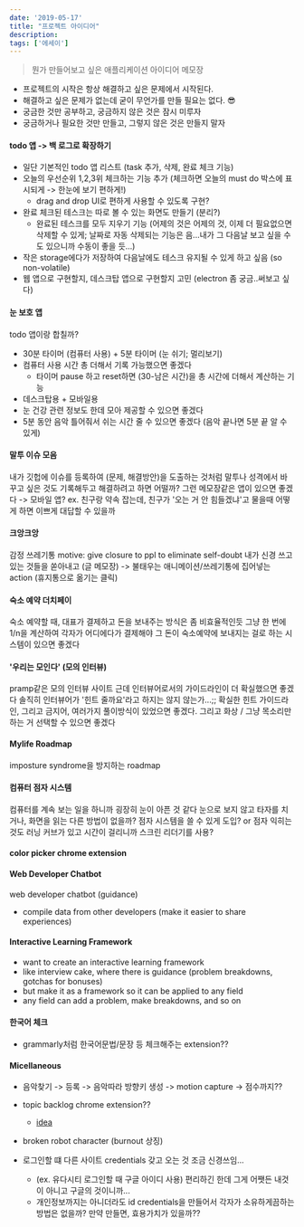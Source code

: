 ```yaml
---
date: '2019-05-17'
title: "프로젝트 아이디어"
description: 
tags: ['에세이']
---
```

> 뭔가 만들어보고 싶은 애플리케이션 아이디어 메모장
- 프로젝트의 시작은 항상 해결하고 싶은 문제에서 시작된다.
- 해결하고 싶은 문제가 없는데 굳이 무언가를 만들 필요는 없다. :sunglasses:
- 궁금한 것만 공부하고, 궁금하지 않은 것은 잠시 미루자
- 궁금하거나 필요한 것만 만들고, 그렇지 않은 것은 만들지 말자

#### todo 앱 -> 백 로그로 확장하기
- 일단 기본적인 todo 앱 리스트 (task 추가, 삭제, 완료 체크 기능)
- 오늘의 우선순위 1,2,3위 체크하는 기능 추가 (체크하면 오늘의 must do 박스에 표시되게 -> 한눈에 보기 편하게!)
    - drag and drop UI로 편하게 사용할 수 있도록 구현?
- 완료 체크된 테스크는 따로 볼 수 있는 화면도 만들기 (분리?)
    - 완료된 테스크를 모두 지우기 기능 (어제의 것은 어제의 것, 이제 더 필요없으면 삭제할 수 있게; 날짜로 자동 삭제되는 기능은 음...내가 그 다음날 보고 싶을 수도 있으니까 수동이 좋을 듯...)
- 작은 storage에다가 저장하여 다음날에도 테스크 유지될 수 있게 하고 싶음 (so non-volatile)
- 웹 앱으로 구현할지, 데스크탑 앱으로 구현할지 고민 (electron 좀 궁금..써보고 싶다)

#### 눈 보호 앱
todo 앱이랑 합칠까?
- 30분 타이머 (컴퓨터 사용) + 5분 타이머 (눈 쉬기; 멀리보기)
- 컴퓨터 사용 시간 총 더해서 기록 가능했으면 좋겠다
    - 타이머 pause 하고 reset하면 (30-남은 시간)을 총 시간에 더해서 계산하는 기능
- 데스크탑용 + 모바일용
- 눈 건강 관련 정보도 한데 모아 제공할 수 있으면 좋겠다
- 5분 동안 음악 틀어줘서 쉬는 시간 줄 수 있으면 좋겠다 (음악 끝나면 5분 끝 알 수 있게)

#### 말투 이슈 모음
내가 깃헙에 이슈를 등록하여 (문제, 해결방안)을 도출하는 것처럼
말투나 성격에서 바꾸고 싶은 것도 기록해두고 해결하려고 하면 어떨까?
그런 메모장같은 앱이 있으면 좋겠다 -> 모바일 앱?
ex. 친구랑 약속 잡는데, 친구가 '오는 거 안 힘들겠냐'고 물을때 어떻게 하면 이쁘게 대답할 수 있을까

#### 크앙크앙
감정 쓰레기통
motive: give closure to ppl to eliminate self-doubt
내가 신경 쓰고 있는 것들을 쏟아내고 (글 메모장) -> 불태우는 애니메이션/쓰레기통에 집어넣는 action (휴지통으로 옮기는 클릭)

#### 숙소 예약 더치페이
숙소 예약할 때, 대표가 결제하고 돈을 보내주는 방식은 좀 비효율적인듯
그냥 한 번에 1/n을 계산하여 각자가 어디에다가 결제해야 그 돈이 숙소예약에 보내지는 걸로
하는 시스템이 있으면 좋겠다

#### '우리는 모인다' (모의 인터뷰)
pramp같은 모의 인터뷰 사이트
근데 인터뷰어로서의 가이드라인이 더 확실했으면 좋겠다
솔직히 인터뷰어가 '힌트 줄까요'라고 하지는 않지 않는가...;;
확실한 힌트 가이드라인, 그리고 금지어, 여러가지 풀이방식이 있었으면 좋겠다.
그리고 화상 / 그냥 목소리만 하는 거 선택할 수 있으면 좋겠다

#### Mylife Roadmap
imposture syndrome을 방지하는 roadmap

#### 컴퓨터 점자 시스템
컴퓨터를 계속 보는 일을 하니까 굉장히 눈이 아픈 것 같다
눈으로 보지 않고 타자를 치거나, 화면을 읽는 다른 방법이 없을까?
점자 시스템을 쓸 수 있게 도입? or 점자 익히는 것도 러닝 커브가 있고 시간이 걸리니까 스크린 리더기를 사용?

#### color picker chrome extension

#### Web Developer Chatbot
web developer chatbot (guidance)
- compile data from other developers (make it easier to share experiences)

#### Interactive Learning Framework
- want to create an interactive learning framework
- like interview cake, where there is guidance (problem breakdowns, gotchas for bonuses)
- but make it as a framework so it can be applied to any field 
- any field can add a problem, make breakdowns, and so on 

#### 한국어 체크
- grammarly처럼 한국어문법/문장 등 체크해주는 extension??

#### Micellaneous
- 음악찾기 -> 등록 -> 음악따라 방향키 생성 -> motion capture -> 점수까지??

- topic backlog chrome extension?? 
    - [idea](https://medium.freecodecamp.org/how-to-prioritize-what-you-learn-by-creating-a-topic-backlog-30d6a2a2c798)

- broken robot character (burnout 상징)

- 로그인할 떄 다른 사이트 credentials 갖고 오는 것 조금 신경쓰임...
    - (ex. 유다시티 로그인할 때 구글 아이디 사용) 편리하긴 한데 그게 어쨋든 내것이 아니고 구글의 것이니까...
    - 개인정보까지는 아니더라도 id credentials을 만들어서 각자가 소유하게끔하는 방법은 없을까? 만약 만들면, 효용가치가 있을까??